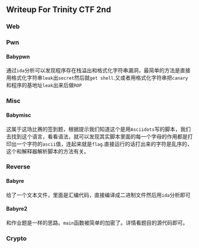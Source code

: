 ## Writeup For Trinity CTF 2nd

### Web

### Pwn

#### Babypwn
通过`ida`分析可以发现程序存在栈溢出和格式化字符串漏洞，最简单的方法是直接用格式化字符串`leak`出`secret`然后就`get shell`.又或者用格式化字符串把`canary`和程序的基地址`leak`出来后做`ROP`

### Misc

#### Babymisc
这属于这场比赛的签到题，根据提示我们知道这个是用`Asciidots`写的脚本，我们去找到这个语言，看看语法，就可以发现其实脚本里面的每一个字母的作用都是打印出一个字符的`ascii`值，连起来就是`flag`.直接运行的话打出来的字符是乱序的，这个和解释器解析脚本的方法有关。

### Reverse

#### Babyre
给了一个文本文件，里面是汇编代码，直接编译成二进制文件然后用`ida`分析即可

#### Babyre2
和作业题是一样的思路。`main`函数被简单的加密了。详情看题目的源代码即可。

### Crypto
